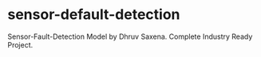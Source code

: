 # sensor-default-detection
Sensor-Fault-Detection Model by Dhruv Saxena. Complete Industry Ready Project. 
